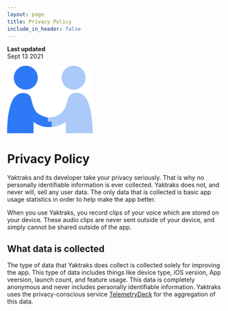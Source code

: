 ```yaml
---
layout: page
title: Privacy Policy
include_in_header: false
---
```


**Last updated**  
Sept 13 2021

<img src="https://github.com/sonasapps/Yaktraks/blob/a4ab60c138ec48ba356d5afaa1595729741df54b/assets/privacy-handshake-icon.png" >

# Privacy Policy
Yaktraks and its developer take your privacy seriously. That is why no personally identifiable information is ever collected. Yaktraks does not, and never will, sell any user data. The only data that is collected is basic app usage statistics in order to help make the app better. 

When you use Yaktraks, you record clips of your voice which are stored on your device. These audio clips are never sent outside of your device, and simply cannot be shared outside of the app.

## What data is collected
The type of data that Yaktraks does collect is collected solely for improving the app. This type of data includes things like device type, iOS version, App veersion, launch count, and feature usage. This data is completely anonymous and never includes personally identifiable information. Yaktraks uses the privacy-conscious service [TelemetryDeck](https://telemetrydeck.com) for the aggregation of this data.
